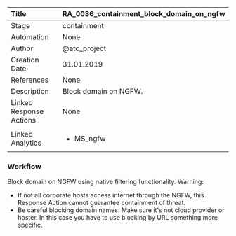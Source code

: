 | Title          | RA_0036_containment_block_domain_on_ngfw                                                                                                      |
|:---------------|:-----------------------------------------------------------------------------------------------------------------|
| Stage    | containment                                                            |
| Automation | None |
| Author    | @atc_project                                                          |
| Creation Date    | 31.01.2019                                            |
| References     | None                                  |
| Description    | Block domain on NGFW.                                                               |
| Linked Response Actions | None |
| Linked Analytics |<ul><li>MS_ngfw</li></ul> |


### Workflow

Block domain on NGFW using native filtering functionality.
Warning: 
- If not all corporate hosts access internet through the NGFW, this Response Action cannot guarantee containment of threat.
- Be careful blocking domain names. Make sure it's not cloud provider or hoster. In this case you have to use blocking by URL something more specific.
